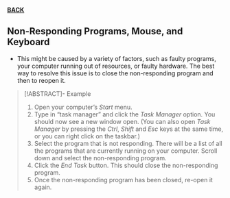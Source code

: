 **[BACK](INTCOMMidtermCh6.md)**

## Non-Responding Programs, Mouse, and Keyboard
- This might be caused by a variety of factors, such as faulty programs, your computer running out of resources, or faulty hardware. The best way to resolve this issue is to close the non-responding program and then to reopen it.
>[!ABSTRACT]- Example
>1. Open your computer’s _Start_ menu.
>2. Type in “task manager” and click the _Task Manager_ option. You should now see a new window open. (You can also open _Task Manager_ by pressing the _Ctrl_, _Shift_ and _Esc_ keys at the same time, or you can right click on the taskbar.)
>3. Select the program that is not responding. There will be a list of all the programs that are currently running on your computer. Scroll down and select the non-responding program.
>4. Click the _End Task_ button. This should close the non-responding program.
>5. Once the non-responding program has been closed, re-open it again.